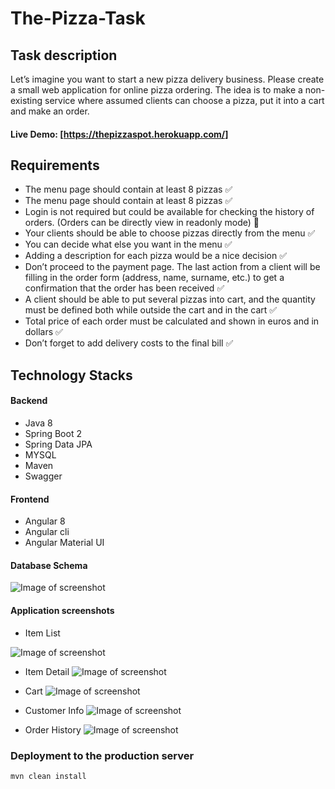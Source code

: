 # The-Pizza-Task
 ## Task description
Let’s imagine you want to start a new pizza delivery business. Please create a small web application for online pizza ordering. The idea is to make a non-existing service where assumed clients can choose a pizza, put it into a cart
and make an order.

#### Live Demo: [https://thepizzaspot.herokuapp.com/]


## Requirements
* The menu page should contain at least 8 pizzas ✅
* The menu page should contain at least 8 pizzas ✅
* Login is not required but could be available for checking the history of orders. (Orders can be directly view in readonly mode) 🔳
* Your clients should be able to choose pizzas directly from the menu ✅
* You can decide what else you want in the menu ✅
* Adding a description for each pizza would be a nice decision ✅
* Don’t proceed to the payment page. The last action from a client will be filling in the order form (address,
name, surname, etc.) to get a confirmation that the order has been received ✅
* A client should be able to put several pizzas into cart, and the quantity must be defined both while
outside the cart and in the cart ✅
* Total price of each order must be calculated and shown in euros and in dollars ✅
* Don’t forget to add delivery costs to the final bill ✅


## Technology Stacks

#### Backend

* Java 8
* Spring Boot 2
* Spring Data JPA
* MYSQL
* Maven
* Swagger

#### Frontend
* Angular 8
* Angular cli
* Angular Material UI

#### Database Schema

![Image of screenshot](https://github.com/imranmali/The-Pizza-Task/screenshots/db_schema.png)

#### Application screenshots

* Item List

![Image of screenshot](https://github.com/imranmali/The-Pizza-Task/screenshots/item_list.png)

* Item Detail
![Image of screenshot](https://github.com/imranmali/The-Pizza-Task/screenshots/item_detail.PNG)

* Cart
![Image of screenshot](https://github.com/imranmali/The-Pizza-Task/screenshots/cart.PNG)

* Customer Info
![Image of screenshot](https://github.com/imranmali/The-Pizza-Task/screenshots/customer_info.PNG)

* Order History
![Image of screenshot](https://github.com/imranmali/The-Pizza-Task/screenshots/order_history.PNG)

### Deployment to the production server

```
mvn clean install
```

